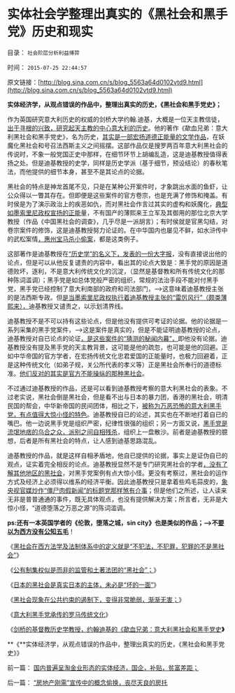 # 实体社会学整理出真实的《黑社会和黑手党》历史和现实

目录： `社会阶层分析利益博羿` 

时间： `2015-07-25 22:44:57` 

原文链接：[http://blog.sina.com.cn/s/blog_5563a64d0102vtd9.html](http://blog.sina.com.cn/s/blog_5563a64d0102vtd9.html)

**实体经济学，从观点错误的作品中，整理出真实的历史，《黑社会和黑手党史》；**





作为英国研究意大利历史的权威的剑桥大学约翰.迪基，大概是一位天主教信徒，[出于寻根的兴致，研究起天主教的中心意大利的历史](../../../2011/3/13/文艺复兴在意大利仅仅复兴了文艺.md)。他的著作《歃血兄弟：意大利黑社会和黑手党史》，名为历史，[其实是一部宏扬道德正能量的文学作品](../../../2011/2/16/诱导行为的道德史和行为分析的历史科学.md)，在妖魔化黑社会和号召法西斯主义之间摇摆。这部作品仅是搜罗两百年意大利黑社会的传说时，不象一般党国正史中那样，在细节环节上胡编乱造，这是迪基教授值得表扬之处。但是迪基教授的史学，同样是历史学派（基于细节，预设结论）的春秋笔法，而他提供的细节本身，甚至不是其论点的论据。

黑社会的特点是神龙首尾不见，只是在某种公开案件时，才象跳出水面的鱼虾，让公众得以一瞥其存在。但即便是这些案件的官方卷宗，也是充满了修饰和掩盖。有时侯是为了演示政治上的疾恶如仇，而对黑社会作言过其实的虚构和妖魔化，[典型如墨索里尼政权宣扬的正能](../../../2012/10/23/“法西斯主义是行动，从来不是理论”（墨索里尼）；.md)量，不有国产的薄熙来王立军及其御用的那位北京大学教授（作品《中国黑社会的调查》，几乎尽是一派胡言）；有时侯就是官黑勾结，对卷宗案件的修饰，这是迪基教授努力论证的。在中华国内也屡见不鲜，如水浒传中的武松案情[，惠州宝马杀小偷案](../../../2015/5/18/开宝马见义勇为撞死逃跑小偷，毫无疑问是故意杀人罪.md)，都是这类例子。

这部著作是迪基教授在[“历史学”的名义下，发表的一份大字报](../../../2010/5/7/评论历史者不宜研史；分析历史就是分析现实.md)，没有直接说出他的论点，但是可以从他反复谴责的内容中，看出其的论点大致是：黑手党的原因是道德败坏，逐利，不是意大利传统文化的沉淀，（显然是基督教和所有传统文化的那种陈词滥调）；黑手党是如总体党般严密的组织，常规的法治手段不能对付黑手党，黑手党已经控制了意大利南部的政府和司法部门，——>这意味着迪基教授主张的是法西斯专政。但[是当墨索里尼政权执行着迪基教授主张的“雷厉风行”（颇类薄熙来），](../../../2009/10/11/可以定制的打黑.md)迪基教授又谴责之，以示划清界线。

迪基教授不是不可以持有这些论点，但是他没有提供可考证的论据。他的论据是一系列采集的黑手党案件，——>这是案件是真实的，但是不能证明迪基教授的论点，迪基教授对自已论点的论证[，是这些案件的“猜测的秘闻内幕”，](../../../2010/4/20/宗教的萌芽；和宗教萌芽的路径、方法、手段！.md)即他没有论据。迪基教授没有提及黑手党的天主教背景，这可能是他的疏忽，也可能是他的回避。正如中华帝国的官方学者，在宏扬传统文化忠君爱国的正能量时，也极力回避着，正是这种传统文化（如弟子规，关公所代表的孝义等）正是黑社会所奉行的道德标准。[他们反对的其实是官方不能操纵的那种黑社会](../../../2012/12/2/“政府（司法）无所不管”的衍生成本常常被忽略.md)。

不过通过迪基教授的作品，还是可以看到迪基教授考察的意大利黑社会的表象。不过老实说，黑社会倒是黑社会，但是看不出与日本的暴力团，香港的黑社会，明清民国的帮会，中华新帝国的民间团体，相比之下，[被称为万恶恐怖的意大利黑手党，有点值得大惊小怪的特色](../../../2012/12/3/黑社会在公共约束下脆弱而渐渐无害.md)。迪基教授自已的论述，其实也在不断地打着自已的嘴巴。他一边说黑手党是组织严密，纪律性很强的组织；另一方面又说，[黑手党是流氓地痞的乌合之众，派别之间自相残杀](../../../2010/5/14/唯恐天下不乱的革命家.md)，组织上一盘散沙。前者是迪基教授的臆想，后者是所有黑社会的特点，让人感到迪基思路混乱。

迪基教授的作品，就是这样自相矛盾地，他自已提供的论据，事实上是证伪自已的观点，证实着完全相反的论点。迪基教授显然不是专门研究黑社会的学者[，没有了解其他地区的黑社会](../../../2012/12/1/个体社会抑制了“赌博，吸毒，卖淫”的衍生成本.md)，对黑手党案例有点大惊小怪。更没有考察过，黑社会的运作方式及经济上必须得以维系的经济平衡。因此迪基教授只是拿着些鸡毛蒜皮的，[象央视官媒炒作“僵尸肉假新闻”的标题党那样煞有介事](../../../2015/7/1/为什么说“僵尸肉”是央视炒作的假新闻？.md)；但是他们之所述，让人读来无非是普普通通的事件，既无具体观点，也没有提供解决方案；所言者，无非是大惊小怪，“道德堕落之万恶之源”的陈词滥调。

**ps:还有一本英国学者的《伦敦，堕落之城，sin city》也是类似的作品；——>不[要以为西方没有公知五毛](../../../2011/4/5/西方洋五毛专门坑害后进社会.md)**！

《[黑社会在西方法学及法制体系中的定义就是“不犯法，不犯罪，犯罪的不是黑社会”](../../../2014/6/11/未经定义的“黑社会，邪教”，帽子可以扣到任何小民头上.md)》

《[公有制集权似是而非的监管和土著法团的“黑社会”；](../../../2014/5/9/公有制土著法团的国进民退和黑社会.md)》

《[日本的黑社会是真实日本的主体，未必是“坏的一面”](../../../2014/3/31/真实的日本是天皇领导的黑社会.md)》

《[黑社会现象在公共约束的遏制下，变得非常脆弱，渐渐无害；](../../../2012/12/3/黑社会在公共约束下脆弱而渐渐无害.md)》

《[意大利黑手党承传的罗马传统文化](../../../2015/7/23/意大利黑手党承传的罗马传统文化.md)》

《[剑桥的基督教历史学教授，约翰迪基的《歃血兄弟：意大利黑社会和黑手党史](../../../2015/7/24/约翰迪基的《歃血兄弟：意大利黑社会和黑手党史》.md)**》**

**《**实体经济学，从观点错误的作品中，整理出真实的历史，《黑社会和黑手党史》》

前一篇： [国内普遍呈淘金业形态的实体经济，国企，补贴，贫富差距；](../../../2015/8/1/国内普遍呈淘金业形态的实体经济，国企，补贴，贫富差距；.md)

后一篇： [“房地产刚需”宣传中的概念偷换，丧尽天良的房托](../../../2015/7/25/“房地产刚需”宣传中的概念偷换，丧尽天良的房托.md)

